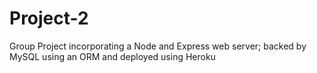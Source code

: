 # Project-2
Group Project incorporating a Node and Express web server; backed by MySQL using an ORM and deployed using Heroku
